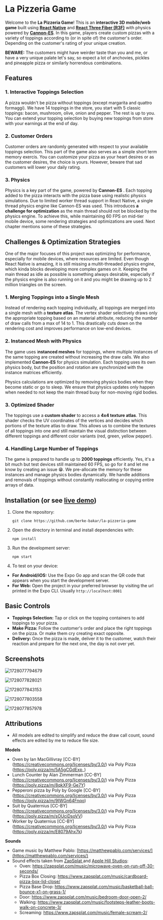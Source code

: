 # La Pizzeria Game

Welcome to the **La** **Pizzeria Game**! This is an **interactive 3D mobile/web game** built using **[React Native](https://reactnative.dev/)** and **[React Three Fiber (R3F)](https://github.com/pmndrs/react-three-fiber)** with physics powered by **[Cannon-ES](https://github.com/pmndrs/cannon-es)**. In this game, players create custom pizzas with a variety of toppings according to (or in spite of) the customer's order. Depending on the customer's rating of your unique creation.

**BEWARE:** The customers might have weirder taste than you and me, or have a very unique palate let's say, so expect a lot of anchovies, pickles and pineapple pizza or similarly horrendous combinations.

## Features

### 1. **Interactive Toppings Selection**

A pizza wouldn't be pizza without toppings (except margarita and quattro formaggi). We have 14 toppings in the store, you start with 5 classic toppings: bacon, mushroom, olive, onion and pepper. The rest is up to you. You can extend your topping selection by buying new toppings from store with your earnings at the end of day.

### 2. **Customer Orders**

Customer orders are randomly generated with respect to your available toppings selection. This part of the game also serves as a simple short term memory exercis. You can customize your pizza as your heart desires or as the customer desires, the choice is yours. However, beware that sad customers will lower your daily rating.

### 3. **Physics**

Physics is a key part of the game, powered by  **Cannon-ES** . Each topping added to the pizza interacts with the pizza base using realistic physics simulations. Due to limited worker thread support in React Native, a single thread physics engine like Cannon-ES was used. This introduces **a challenge for optimization** as the main thread should not be blocked by the physics engine. To achieve this, while maintaining 60 FPS on mid-tier mobile device, some rendering strategies and optimizations are used. Next chapter mentions some of these strategies.

## Challenges & Optimization Strategies

One of the major focuses of this project was optimizing for performance, especially for mobile devices, where resources are limited. Even though React Native is amazing, it is still missing a multit-threaded physics engine, which kinda blocks developing more complex games on it. Keeping the main thread as idle as possible is something always desirable, especially if the physics engine is also running on it and you might be drawing up to 2 million triangles on the screen.

### **1. Merging Toppings into a Single Mesh**

Instead of rendering each topping individually, all toppings are merged into a single mesh with a **texture atlas**. The vertex shader selectively draws only the appropriate topping based on an material attribute, reducing the number of draw calls from a max of 14 to 1. This drastically cuts down on the rendering cost and improves performance on low-end devices.

### **2. Instanced Mesh with Physics**

The game uses i**nstanced meshes** for toppings, where multiple instances of the same topping are created without increasing the draw calls. We also implemented **Cannon-ES** for physics simulation. Each topping uses its own physics body, but the position and rotation are synchronized with the instance matrices efficiently.

Physics calculations are optimized by removing physics bodies when they become static or go to sleep. We ensure that physics updates only happen when needed to not keep the main thread busy for non-moving rigid bodies.

### **3. Optimized Shader**

The toppings use a **custom shader** to access a **4x4 texture atlas**. This shader checks the UV coordinates of the vertices and decides which portions of the texture atlas to draw. This allows us to combine the textures of all toppings into one and still maintain the visual distinction between different toppings and different color variants (red, green, yellow pepper).

### **4. Handling Large Number of Toppings**

The game is prepared to handle up to **2000 toppings** efficiently. Yes, it's a bit much but test devices still maintained 60 FPS, so go for it and let me know by creating an issue 😁. We pre-allocate the memory for these instances and manage physics bodies dynamically. We handle additions and removals of toppings without constantly reallocating or copying entire arrays of data.

## Installation (or see [live demo](https://lapizzeriagame.vercel.app/))

1. Clone the repository:

   ```
   git clone https://github.com/berke-bakar/la-pizzeria-game
   ```
2. Open the directory in terminal and install dependencies with:

   ```
   npm install
   ```
3. Run the development server:

   ```
   npm start
   ```
4. To test on your device:

* **For Android/iOS:** Use the Expo Go app and scan the QR code that appears when you start the development server.
* **For Web:** Open the project in your preferred browser by visiting the url printed in the Expo CLI. Usually `http://localhost:8081`

## Basic Controls

* **Toppings Selection:** Tap or click on the topping containers to add toppings to your pizza.
* **Make Pizza:** Follow the customer's order and place the right toppings on the pizza. Or make them cry creating exact opposite.
* **Delivery:** Once the pizza is made, deliver it to the customer, watch their reaction and prepare for the next one, the day is not over yet.

## Screenshots

![1728077794679](image/README/1728077794679.png)

![1728077828021](image/README/1728077828021.png)

![1728077843153](image/README/1728077843153.png)

![1728077803558](image/README/1728077803558.png)

![1728077857978](image/README/1728077857978.png)

## Attributions

* All models are edited to simplify and reduce the draw call count, sound effects are edited by me to reduce file size.

**Models**

* Oven by Ian MacGillivray [CC-BY] (https://creativecommons.org/licenses/by/3.0/) via Poly Pizza (https://poly.pizza/m/5A5gCGdExp_)
* Lunch Counter by Alan Zimmerman [CC-BY] (https://creativecommons.org/licenses/by/3.0/) via Poly Pizza (https://poly.pizza/m/8qkXF9-Ge7Y)
* Pepperoni pizza by Poly by Google [CC-BY] (https://creativecommons.org/licenses/by/3.0/) via Poly Pizza (https://poly.pizza/m/9IWGn64Fnqo)
* Suit by Quaternius [CC-BY] (https://creativecommons.org/licenses/by/3.0/) via Poly Pizza (https://poly.pizza/m/sOUciDsoVV)
* Worker by Quaternius [CC-BY] (https://creativecommons.org/licenses/by/3.0/) via Poly Pizza (https://poly.pizza/m/E8079Ahx7k)

**Sounds**

* Game music by Matthew Pablo: [https://matthewpablo.com/services/](https://matthewpablo.com/services/)
* Sound effects taken from [ZapSplat ](https://www.zapsplat.com)and [Apple Hill Studios](https://www.soundsnap.com/user-name/apple_hill_studios):
  * Oven: https://zapsplat.com/music/microwave-oven-on-run-off-30-seconds/
  * Pizza Box Closing: https://www.zapsplat.com/music/cardboard-pizza-box-lid-close/
  * Pizza Base Drop: https://www.zapsplat.com/music/basketball-ball-bounce-x1-on-grass-1/
  * Door: https://www.zapsplat.com/music/bedroom-door-open-2/
  * Walking: https://www.zapsplat.com/music/footsteps-leather-boots-walk-on-concrete-3/
  * Screaming: https://www.zapsplat.com/music/female-scream-2/
